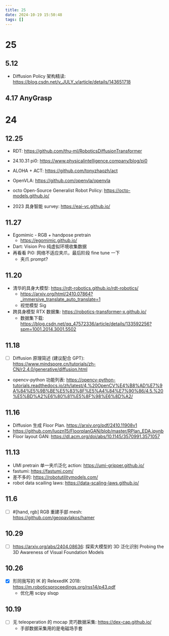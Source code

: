```yaml
---
title: 25
date: 2024-10-19 15:50:48
tags: []
---
```

# 25

## 5.12

- Diffusion Policy 架构精读: https://blog.csdn.net/v_JULY_v/article/details/143651718

## 4.17 AnyGrasp


# 24
## 12.25

- RDT: https://github.com/thu-ml/RoboticsDiffusionTransformer
- 24.10.31 pi0: https://www.physicalintelligence.company/blog/pi0
- ALOHA + ACT: https://github.com/tonyzhaozh/act
- OpenVLA: https://github.com/openvla/openvla
- octo Open-Source Generalist Robot Policy: https://octo-models.github.io/

- 2023 具身智能 survey: https://eai-vc.github.io/

## 11.27

- Egomimic - RGB + handpose pretrain
    - https://egomimic.github.io/
- Dart: Vision Pro 纯虚拟环境收集数据
- 再看看 Pi0: 网络不适应夹爪，最后阶段 fine tune 一下
    - 夹爪 prompt?

## 11.20

- 清华的具身大模型: https://rdt-robotics.github.io/rdt-robotics/
    - https://arxiv.org/html/2410.07864?_immersive_translate_auto_translate=1
    - 视觉模型 Sig
- 跨具身模型 RTX 数据集: https://robotics-transformer-x.github.io/
    - 数据集下载: https://blog.csdn.net/qq_47572336/article/details/133592256?spm=1001.2014.3001.5502

## 11.18

- [ ] Diffusion 原理简述 (建议配合 GPT): https://www.mindspore.cn/tutorials/zh-CN/r2.4.0/generative/diffusion.html 
- opencv-python 功能列表: https://opencv-python-tutorials.readthedocs.io/zh/latest/4.%20OpenCV%E4%B8%AD%E7%9A%84%E5%9B%BE%E5%83%8F%E5%A4%84%E7%90%86/4.5.%20%E5%BD%A2%E6%80%81%E5%8F%98%E6%8D%A2/
                                     
## 11.16

- Diffusion 生成 Floor Plan. https://arxiv.org/pdf/2410.11908v1
- https://github.com/luozn15/FloorplanGAN/blob/master/RPlan_EDA.ipynb
- Floor layout GAN: https://dl.acm.org/doi/abs/10.1145/3570991.3571057

## 11.13

- UMI pretrain 单一夹爪泛化 action: https://umi-gripper.github.io/
- fastumi: https://fastumi.com/
- 差不多的: https://robotutilitymodels.com/
- robot data scailing laws: https://data-scaling-laws.github.io/

## 11.6

- [ ] #[hand, rgb] RGB 重建手部 mesh: https://github.com/geopavlakos/hamer

## 10.29

- [ ] https://arxiv.org/abs/2404.08636: 探索大模型的 3D 泛化识别 Probing the 3D Awareness of Visual Foundation Models


## 10.26

- [x] 形同我写的 IK 的 RelexedIK 2018: https://m.roboticsproceedings.org/rss14/p43.pdf
    - 优化用 scipy slsqp

## 10.19

- [ ] 无 teleoperation 的 mocap 灵巧数据采集: https://dex-cap.github.io/
    - 手部数据采集用的是电磁场手套
 
